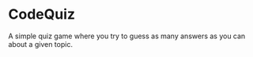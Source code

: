 # CodeQuiz

A simple quiz game where you try to guess as many answers as you can about a given topic.
